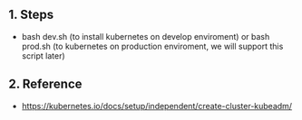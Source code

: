 
## 1. Steps

-  bash dev.sh (to install kubernetes on develop enviroment) or bash prod.sh (to kubernetes on production enviroment, we will support this script later)

## 2. Reference
- https://kubernetes.io/docs/setup/independent/create-cluster-kubeadm/
